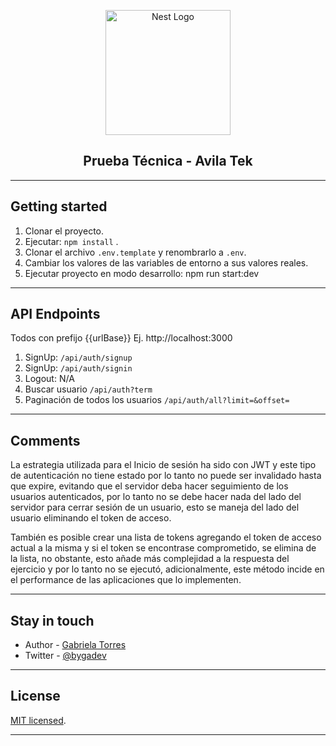 <p align="center">
  <a href="http://nestjs.com/" target="blank"><img src="https://nestjs.com/img/logo-small.svg" width="200" alt="Nest Logo" /></a>
</p>

[circleci-image]: https://img.shields.io/circleci/build/github/nestjs/nest/master?token=abc123def456
[circleci-url]: https://circleci.com/gh/nestjs/nest

  <h2 align="center">Prueba Técnica - Avila Tek</h2>
    <p align="center">

---

## Getting started

1. Clonar el proyecto.
2. Ejecutar: `npm install` .
3. Clonar el archivo `.env.template` y renombrarlo a `.env`.
4. Cambiar los valores de las variables de entorno a sus valores reales.
5. Ejecutar proyecto en modo desarrollo: npm run start:dev

---

## API Endpoints

Todos con prefijo {{urlBase}} Ej. http://localhost:3000

1. SignUp: `/api/auth/signup`
2. SignUp: `/api/auth/signin`
3. Logout: N/A
4. Buscar usuario `/api/auth?term`
5. Paginación de todos los usuarios `/api/auth/all?limit=&offset=`

---

## Comments

La estrategia utilizada para el Inicio de sesión ha sido con JWT y este tipo
de autenticación no tiene estado por lo tanto no puede ser invalidado hasta
que expire, evitando que el servidor deba hacer seguimiento
de los usuarios autenticados, por lo tanto no se debe hacer nada del lado del
servidor para cerrar sesión de un usuario, esto se maneja del lado del usuario
eliminando el token de acceso.

También es posible crear una lista de tokens agregando el token de acceso actual
a la misma y si el token se encontrase comprometido, se elimina de la lista,
no obstante, esto añade más complejidad a la respuesta del ejercicio y por lo
tanto no se ejecutó, adicionalmente, este método incide en el performance de las
aplicaciones que lo implementen.

---

## Stay in touch

- Author - [Gabriela Torres](https://www.linkedin.com/in/gabriela-torres-hernandez/?locale=en_US)
- Twitter - [@bygadev](https://twitter.com/bygadev)

---

## License

[MIT licensed](LICENSE).

---
